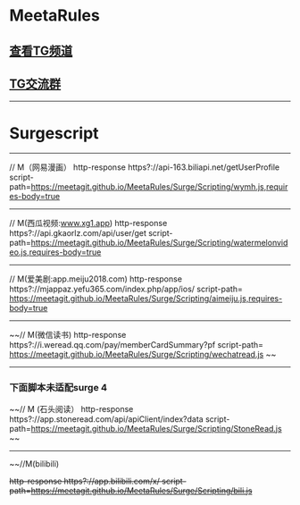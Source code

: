 # MeetaRules
## [查看TG频道](https://t.me/meetaclub)
## [TG交流群](https://t.me/joinchat/H0wr10TATOAQplouUXYNrQ)

***

# Surgescript 

***

//  M（网易漫画）
http-response https?:\/\/api-163\.biliapi\.net\/getUserProfile script-path=https://meetagit.github.io/MeetaRules/Surge/Scripting/wymh.js,requires-body=true



***


// M(西瓜视频:www.xg1.app)
http-response https?:\/\/api\.gkaorlz\.com\/api\/user\/get script-path=https://meetagit.github.io/MeetaRules/Surge/Scripting/watermelonvideo.js,requires-body=true

***

//  M(爱美剧:app.meiju2018.com)
http-response https?:\/\/mjappaz.yefu365.com\/index.php\/app\/ios\/ script-path= https://meetagit.github.io/MeetaRules/Surge/Scripting/aimeiju.js,requires-body=true

***

~~// M(微信读书)
http-response https?:\/\/i\.weread\.qq.com\/pay\/memberCardSummary\?pf script-path= https://meetagit.github.io/MeetaRules/Surge/Scripting/wechatread.js
~~

***
### 下面脚本未适配surge 4 
~~//  M (石头阅读）
http-response https?:\/\/app\.stoneread\.com/api\/apiClient\/index\?data script-path=https://meetagit.github.io/MeetaRules/Surge/Scripting/StoneRead.js
~~
***
~~//M(bilibili)

~~http-response https?:\/\/app\.bilibili\.com\/x\/ script-path=https://meetagit.github.io/MeetaRules/Surge/Scripting/bili.js~~
